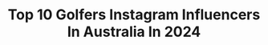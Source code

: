 ---
title: Top 10 Golfers Instagram Influencers In Australia In 2024
description: >-
  Find top golfers Instagram influencers in Australia in 2024. Most popular hashtags: #golf #family #motogp.
platform: Instagram
hits: 11
text_top: Analyze the most popular Instagram influencers on inBeat.
text_bottom: Our search engine aggregates 11 Instagram influencers like this in Australia for you to collaborate.
profiles:
  - username: "official_cs27"
    fullname: >-
      Casey Stoner AM
    bio: >-
      ▪️Retired Moto-GP Rider ▪️2x World Champion 🏆 ▪️Proud Husband & Dad @adri_stoner ▪️Keen Fisherman & Golfer 📍Australia
    location: "Australia"
    followers: 466453
    engagement: 462
    commentsToLikes: 0.009937
    id: ck0ud7mr8ijc50i1940ny011w
    verified: true
    hashtags: "#australiangp, #caseystoner, #racing, #motogp"
  - username: "ryan_ruffels"
    fullname: >-
      Ryan Ruffels
    bio: >-
      🇦🇺⛳️Aussie Professional Golfer 📩 Inquiries/ Collaboration: ryanruffels@gmail.com 📺YouTube👇👇 🧑‍💻Cameo 👇👇
    location: "Australia"
    followers: 40576
    engagement: 419
    commentsToLikes: 0.016302
    id: ck55nwzvh75vp0i11lvilxmmo
    verified: false
    hashtags: "#youtube, #golf, #challengetour, #bahamas"
  - username: "caykuijperslucero"
    fullname: >-
      Cay | International Master of Ceremonies & Wedding Host
    bio: >-
      ⛳️ Golfer 💙 @bluebeefoundationph 🌱 Botany student (Plant Scientist) 💍 @zachlucero ⚓️ @marinaexploringvesselsofthesea 🌿 @tulliaindoorplants
    location: "Australia"
    followers: 75535
    engagement: 61
    commentsToLikes: 0.039369
    id: ck0vws98ovcnv0i1927mqzo5g
    verified: false
    hashtags: "#girlswholift, #girlswhoridemotorcycles, #adventurebikes, #offroading"
  - username: "steph.kyriacou"
    fullname: >-
      Steph
    bio: >-
      Professional Golfer 🇦🇺@aphrodite_hills_resort_cyprus @golfaust @lending_association @underarmour @titleist @portofinogolf
    location: "Australia"
    followers: 8245
    engagement: 1386
    commentsToLikes: 0.038487
    id: ck5zy68p99at30i14udhjt8ic
    verified: false
    hashtags: "#debut"
  - username: "montanastrauss"
    fullname: >-
      M O N T A N A S T R A U S S
    bio: >-
      Australian-Austrian 🇦🇺🇦🇹 Pro Golfer ✖️ @adidasgolf Remedial Massage Therapist ✖️ Gold Coast 📍
    location: "Australia"
    followers: 27770
    engagement: 556
    commentsToLikes: 0.016593
    id: ck6ucbhzpemow0j71hf1iybzq
    verified: false
    hashtags: ""
  - username: "minwoo27lee"
    fullname: >-
      Min Woo Lee
    bio: >-
      Professional Golfer from Perth, Australia 🇦🇺 1 x European Tour Winner 🏆 Abit of Golf, Cod, Posty, Travel and a lot of Good vibes. Welcome 🤝
    location: "Australia"
    followers: 42484
    engagement: 755
    commentsToLikes: 0.011159
    id: ck14j77ejiwew0i19lnrlxfra
    verified: true
    hashtags: "#spyglasshill, #clubhousegoals, #bosssports, #thisisboss"
  - username: "annabelrolleygolf"
    fullname: >-
      Annabel Rolley
    bio: >-
      Sports Journalist Professional Golfer : PGA of Australia & ALPG Australian Golf Digest Columnist ADIDAS Ambassador
    location: "Australia"
    followers: 24982
    engagement: 121
    commentsToLikes: 0.035334
    id: ckap3m69o3l060i78dop9g78c
    verified: false
    hashtags: "#womenempowerment, #womensupportingwomen, #women, #teamadidas"
  - username: "erik.coover"
    fullname: >-
      Erik Coover
    bio: >-
      Daddy and Hubs❤️ CVO @isagenix 💪🏼 Harvard Exec Ed PLD 📖 Sun Devil Golfer ⛳️
    location: "Australia"
    followers: 28856
    engagement: 338
    commentsToLikes: 0.048092
    id: ck5q9kll9bksx0i11b71bjnsi
    verified: false
    hashtags: "#crackabea, #nitro, #isagenix, #girldad"
  - username: "sam_blewett"
    fullname: >-
      Sam Blewett
    bio: >-
      🇦🇺 5 year old kid who loves to golf 🎥 Content @katherynblewett
    location: "Australia"
    followers: 10487
    engagement: 610
    commentsToLikes: 0.024775
    id: ck14j9tr7ja1c0i193v7o4pa5
    verified: false
    hashtags: "#golf, #golfswing, #golfer, #golfgods"
  - username: "drjackyang"
    fullname: >-
      Dr Jack Yi-Chieh Yang
    bio: >-
      SYD Cosmetic Implant Dental Surgeon GradDip (Dental Implant) GradDip (Orthodontic CoL) ICOI Fellowship
    location: "Australia"
    followers: 46663
    engagement: 1170
    commentsToLikes: 0.004803
    id: clb9x8tdg7p9l0i23krkaabds
    verified: false
    hashtags: "#dentist, #implants, #embarrassing, #allon4"
---